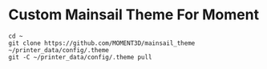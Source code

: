 # Custom Mainsail Theme For Moment

    cd ~
    git clone https://github.com/MOMENT3D/mainsail_theme ~/printer_data/config/.theme
    git -C ~/printer_data/config/.theme pull
